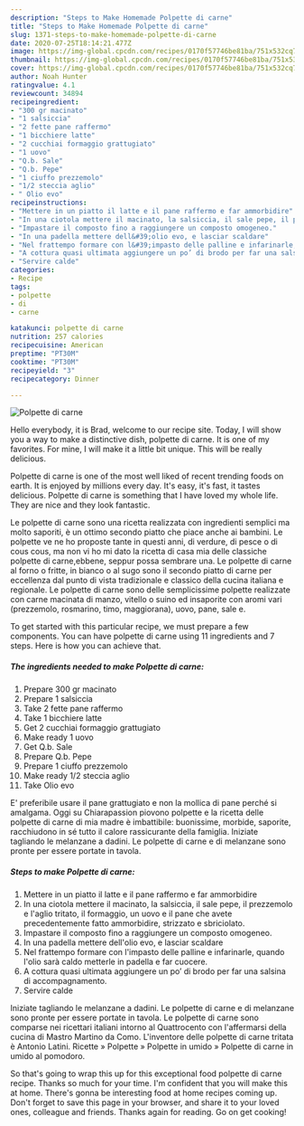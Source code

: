 ```yaml
---
description: "Steps to Make Homemade Polpette di carne"
title: "Steps to Make Homemade Polpette di carne"
slug: 1371-steps-to-make-homemade-polpette-di-carne
date: 2020-07-25T18:14:21.477Z
image: https://img-global.cpcdn.com/recipes/0170f57746be81ba/751x532cq70/polpette-di-carne-recipe-main-photo.jpg
thumbnail: https://img-global.cpcdn.com/recipes/0170f57746be81ba/751x532cq70/polpette-di-carne-recipe-main-photo.jpg
cover: https://img-global.cpcdn.com/recipes/0170f57746be81ba/751x532cq70/polpette-di-carne-recipe-main-photo.jpg
author: Noah Hunter
ratingvalue: 4.1
reviewcount: 34894
recipeingredient:
- "300 gr macinato"
- "1 salsiccia"
- "2 fette pane raffermo"
- "1 bicchiere latte"
- "2 cucchiai formaggio grattugiato"
- "1 uovo"
- "Q.b. Sale"
- "Q.b. Pepe"
- "1 ciuffo prezzemolo"
- "1/2 steccia aglio"
- " Olio evo"
recipeinstructions:
- "Mettere in un piatto il latte e il pane raffermo e far ammorbidire"
- "In una ciotola mettere il macinato, la salsiccia, il sale pepe, il prezzemolo e l&#39;aglio tritato, il formaggio, un uovo e il pane che avete precedentemente fatto ammorbidire, strizzato e sbriciolato."
- "Impastare il composto fino a raggiungere un composto omogeneo."
- "In una padella mettere dell&#39;olio evo, e lasciar scaldare"
- "Nel frattempo formare con l&#39;impasto delle palline e infarinarle, quando l&#39;olio sarà caldo metterle in padella e far cuocere."
- "A cottura quasi ultimata aggiungere un po’ di brodo per far una salsina di accompagnamento."
- "Servire calde"
categories:
- Recipe
tags:
- polpette
- di
- carne

katakunci: polpette di carne 
nutrition: 257 calories
recipecuisine: American
preptime: "PT30M"
cooktime: "PT30M"
recipeyield: "3"
recipecategory: Dinner

---
```



![Polpette di carne](https://img-global.cpcdn.com/recipes/0170f57746be81ba/751x532cq70/polpette-di-carne-recipe-main-photo.jpg)

Hello everybody, it is Brad, welcome to our recipe site. Today, I will show you a way to make a distinctive dish, polpette di carne. It is one of my favorites. For mine, I will make it a little bit unique. This will be really delicious.

Polpette di carne is one of the most well liked of recent trending foods on earth. It is enjoyed by millions every day. It's easy, it's fast, it tastes delicious. Polpette di carne is something that I have loved my whole life. They are nice and they look fantastic.

Le polpette di carne sono una ricetta realizzata con ingredienti semplici ma molto saporiti, è un ottimo secondo piatto che piace anche ai bambini. Le polpette ve ne ho proposte tante in questi anni, di verdure, di pesce o di cous cous, ma non vi ho mi dato la ricetta di casa mia delle classiche polpette di carne,ebbene, seppur possa sembrare una. Le polpette di carne al forno o fritte, in bianco o al sugo sono il secondo piatto di carne per eccellenza dal punto di vista tradizionale e classico della cucina italiana e regionale. Le polpette di carne sono delle semplicissime polpette realizzate con carne macinata di manzo, vitello o suino ed insaporite con aromi vari (prezzemolo, rosmarino, timo, maggiorana), uovo, pane, sale e.


To get started with this particular recipe, we must prepare a few components. You can have polpette di carne using 11 ingredients and 7 steps. Here is how you can achieve that.

<!--inarticleads1-->

##### The ingredients needed to make Polpette di carne:

1. Prepare 300 gr macinato
1. Prepare 1 salsiccia
1. Take 2 fette pane raffermo
1. Take 1 bicchiere latte
1. Get 2 cucchiai formaggio grattugiato
1. Make ready 1 uovo
1. Get Q.b. Sale
1. Prepare Q.b. Pepe
1. Prepare 1 ciuffo prezzemolo
1. Make ready 1/2 steccia aglio
1. Take  Olio evo


E&#39; preferibile usare il pane grattugiato e non la mollica di pane perché si amalgama. Oggi su Chiarapassion piovono polpette e la ricetta delle polpette di carne di mia madre è imbattibile: buonissime, morbide, saporite, racchiudono in sé tutto il calore rassicurante della famiglia. Iniziate tagliando le melanzane a dadini. Le polpette di carne e di melanzane sono pronte per essere portate in tavola. 

<!--inarticleads2-->

##### Steps to make Polpette di carne:

1. Mettere in un piatto il latte e il pane raffermo e far ammorbidire
1. In una ciotola mettere il macinato, la salsiccia, il sale pepe, il prezzemolo e l&#39;aglio tritato, il formaggio, un uovo e il pane che avete precedentemente fatto ammorbidire, strizzato e sbriciolato.
1. Impastare il composto fino a raggiungere un composto omogeneo.
1. In una padella mettere dell&#39;olio evo, e lasciar scaldare
1. Nel frattempo formare con l&#39;impasto delle palline e infarinarle, quando l&#39;olio sarà caldo metterle in padella e far cuocere.
1. A cottura quasi ultimata aggiungere un po’ di brodo per far una salsina di accompagnamento.
1. Servire calde


Iniziate tagliando le melanzane a dadini. Le polpette di carne e di melanzane sono pronte per essere portate in tavola. Le polpette di carne sono comparse nei ricettari italiani intorno al Quattrocento con l&#39;affermarsi della cucina di Mastro Martino da Como. L&#39;inventore delle polpette di carne tritata è Antonio Latini. Ricette » Polpette » Polpette in umido » Polpette di carne in umido al pomodoro. 

So that's going to wrap this up for this exceptional food polpette di carne recipe. Thanks so much for your time. I'm confident that you will make this at home. There's gonna be interesting food at home recipes coming up. Don't forget to save this page in your browser, and share it to your loved ones, colleague and friends. Thanks again for reading. Go on get cooking!
